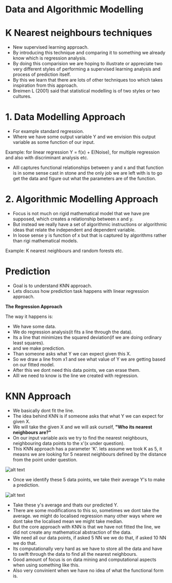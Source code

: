 # Data and Algorithmic Modelling

# K Nearest neighbours techniques

- New supervised learning approach.
- By introducing this technique and comparing it to something we already know which is regression analysis.
- By doing this comparision we are hoping to illustrate or appreciate two very different styles of performing a supervised learning analysis and process of prediction itself.
- By this we learn that there are lots of other techniques too which takes inspiration from this approach.
- Breimen L (2001) said that statistical modelling is of two styles or two cultures.

# 1. Data Modelling Approach

- For example standard regression.
- Where we have some output variable Y and we envision this output variable as some function of our input.

Example: for linear regression Y = f(x) + E(Noise), for multiple regression and also with discriminant analysis etc.

- Alll captures functional relationships between y and x and that function is in some sense cast in stone and the only job we are left with is to go get the data and figure out what the parameters are of the function.

# 2. Algorithmic Modelling Approach

- Focus is not much on rigid mathematical model that we have pre supposed, which creates a relationship between x and y.
- But instead we really have a set of algorithmic instructions or algorithmic ideas that relate the independent and dependent variable.
- In loose sense y is function of x but that is captured by algorithms rather than rigi mathematical models.

Example: K nearest neighbours and random forests etc.

# Prediction

- Goal is to understand KNN approach.
- Lets discuss how prediction task happens with linear regression approach.

**The Regression Approach**

The way it happens is:

- We have some data.
- We do regression analysis(it fits a line through the data).
- Its a line that minimizes the squared deviation(if we are doing ordinary least squares).
- and we make prediction.
- Than someone asks what Y we can expect given this X.
- So we draw a line from x1 and see what value of Y we are getting based on our fitted model.
- After this we dont need this data points, we can erase them.
- Alll we need to know is the line we created with regression.

# KNN Approach

- We basically dont fit the line.
- The idea behind KNN is if someone asks that what Y we can expect for given X.
- We will take the given X and we will ask ourself, **"Who its nearest neighbours are?"**
- On our input variable axis we try to find the nearest neighbours, neighbouring data points to the x'(x under question).
- This KNN approach has a parameter 'K'. lets assume we took K as 5, it measns we are looking for 5 nearest neighbours defined by the distance from the point under question.

![alt text]()

- Once we identify these 5 data points, we take their average Y's to make a prediction.

![alt text]()

- Take these y's average and thats our predicted Y.
- There are some modifications to this so, sometimes we dont take the average. we might do localised regression many other ways where we dont take the localised mean we might take median.
- But the core approach with KNN is that we have not fitted the line, we did not create any mathematical abstraction of the data.
- We need all our data points, if asked 5 NN we we do that, if asked 10 NN we do that.
- Its computationally very hard as we have to store all the data and have to swift through the data to find all the nearest neighbours.
- Good amount of focus is on data mining and computational aspects when using something like this.
- Also very convinient when we have no idea of what the functional form is.



